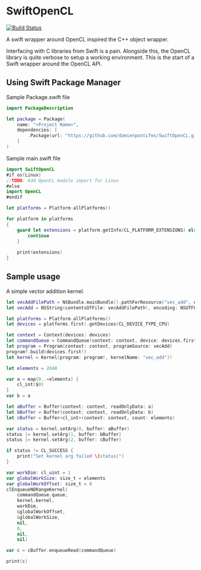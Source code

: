 # SwiftOpenCL

[![Build Status](https://travis-ci.org/damienpontifex/SwiftOpenCL.svg?branch=master)](https://travis-ci.org/damienpontifex/SwiftOpenCL)

A swift wrapper around OpenCL inspired the C++ object wrapper.

Interfacing with C libraries from Swift is a pain. Alongside this, the OpenCL library is quite verbose to setup a working environment. This is the start of a Swift wrapper around the OpenCL API.

## Using Swift Package Manager

Sample Package.swift file

```swift
import PackageDescription

let package = Package(
	name: "<Project Name>",
    dependencies: [
        .Package(url: "https://github.com/damienpontifex/SwiftOpenCL.git", majorVersion: 0)
    ]
)
```

Sample main.swift file

```swift
import SwiftOpenCL
#if os(Linux)
//TODO: Add OpenCL module import for Linux
#else
import OpenCL
#endif

let platforms = Platform.allPlatforms()

for platform in platforms
{
    guard let extensions = platform.getInfo(CL_PLATFORM_EXTENSIONS) else {
        continue
    }
    
    print(extensions)
}
```

## Sample usage

A simple vector addition kernel.

```swift
let vecAddFilePath = NSBundle.mainBundle().pathForResource("vec_add", ofType: "cl")
let vecAdd = NSString(contentsOfFile: vecAddFilePath!, encoding: NSUTF8StringEncoding, error: nil) as! String

let platforms = Platform.allPlatforms()
let devices = platforms.first!.getDevices(CL_DEVICE_TYPE_CPU)

let context = Context(devices: devices)
let commandQueue = CommandQueue(context: context, device: devices.first!)
let program = Program(context: context, programSource: vecAdd)
program?.build(devices.first!)
let kernel = Kernel(program: program!, kernelName: "vec_add")!

let elements = 2048

var a = map(0..<elements) {
	cl_int($0)
}
var b = a

let aBuffer = Buffer(context: context, readOnlyData: a)
let bBuffer = Buffer(context: context, readOnlyData: b)
let cBuffer = Buffer<cl_int>(context: context, count: elements)

var status = kernel.setArg(0, buffer: aBuffer)
status |= kernel.setArg(1, buffer: bBuffer)
status |= kernel.setArg(2, buffer: cBuffer)

if status != CL_SUCCESS {
	print("Set kernel arg failed \(status)")
}

var workDim: cl_uint = 1
var globalWorkSize: size_t = elements
var globalWorkOffset: size_t = 0
clEnqueueNDRangeKernel(
	commandQueue.queue,
	kernel.kernel,
	workDim,
	&globalWorkOffset,
	&globalWorkSize,
	nil,
	0,
	nil,
	nil)

var c = cBuffer.enqueueRead(commandQueue)

print(c)
```
